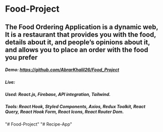 #  F o o d - P r o j e c t 

## The Food Ordering Application is a dynamic web, It is a restaurant that provides you with the food, details about it, and people’s opinions about it, and allows you to place an order with the food you prefer

##### Demo: https://github.com/AbrarKhalil26/Food_Project

##### Live: 

##### Used: React.js, Firebase, API integration, Tailwind.

##### Tools: React Hook, Styled Components, Axios, Redux Toolkit, React Query, React Hook Form, React Icons, React Router Dom.
 
 
"# Food-Project" 
"# Recipe-App" 
